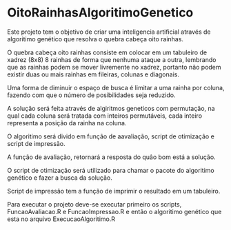 # OitoRainhasAlgoritimoGenetico

Este projeto tem o objetivo de criar uma inteligencia artificial através de algoritimo genético que resolva o quebra cabeça oito rainhas.

O quebra cabeça oito rainhas consiste em colocar em um tabuleiro de xadrez (8x8) 8 rainhas de forma que nenhuma ataque a outra, lembrando que as rainhas podem se mover livremente no xadrez, portanto não podem existir duas ou mais rainhas em fileiras, colunas e diagonais.

Uma forma de diminuir o espaço de busca é limitar a uma rainha por coluna, fazendo com que o número de posibilidades seja reduzido.

A solução será feita através de algiritmos geneticos com permutação, na qual cada coluna será tratada com inteiros permutáveis, cada inteiro representa a posição da rainha na coluna.

O algoritimo será divido em função de aavaliação, script de otimização e script de impressão.

A função de avaliação, retornará a resposta do quâo bom está a solução.

O script de otimização será utilizado para chamar o pacote do algoritimo genético e fazer a busca da solução.

Script de impressão tem a função de imprimir o resultado em um tabuleiro.

Para executar o projeto deve-se executar primeiro os scripts, FuncaoAvaliacao.R e FuncaoImpressao.R e então o algoritimo genético que esta no arquivo ExecucaoAlgoritimo.R

